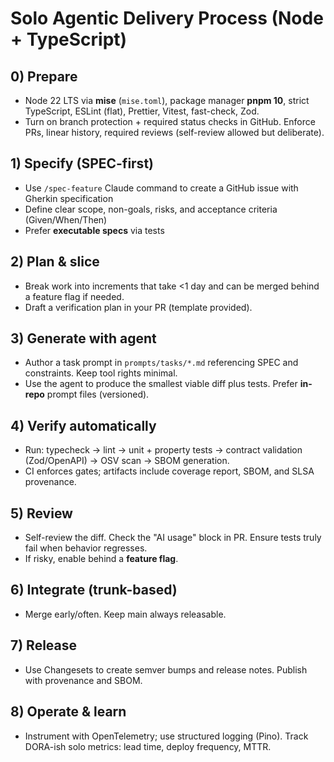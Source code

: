 # Solo Agentic Delivery Process (Node + TypeScript)

## 0) Prepare

- Node 22 LTS via **mise** (`mise.toml`), package manager **pnpm 10**, strict TypeScript, ESLint (flat), Prettier, Vitest, fast-check, Zod.
- Turn on branch protection + required status checks in GitHub. Enforce PRs, linear history, required reviews (self-review allowed but deliberate).

## 1) Specify (SPEC-first)

- Use `/spec-feature` Claude command to create a GitHub issue with Gherkin specification
- Define clear scope, non-goals, risks, and acceptance criteria (Given/When/Then)
- Prefer **executable specs** via tests

## 2) Plan & slice

- Break work into increments that take <1 day and can be merged behind a feature flag if needed.
- Draft a verification plan in your PR (template provided).

## 3) Generate with agent

- Author a task prompt in `prompts/tasks/*.md` referencing SPEC and constraints. Keep tool rights minimal.
- Use the agent to produce the smallest viable diff plus tests. Prefer **in-repo** prompt files (versioned).

## 4) Verify automatically

- Run: typecheck → lint → unit + property tests → contract validation (Zod/OpenAPI) → OSV scan → SBOM generation.
- CI enforces gates; artifacts include coverage report, SBOM, and SLSA provenance.

## 5) Review

- Self-review the diff. Check the "AI usage" block in PR. Ensure tests truly fail when behavior regresses.
- If risky, enable behind a **feature flag**.

## 6) Integrate (trunk-based)

- Merge early/often. Keep main always releasable.

## 7) Release

- Use Changesets to create semver bumps and release notes. Publish with provenance and SBOM.

## 8) Operate & learn

- Instrument with OpenTelemetry; use structured logging (Pino). Track DORA-ish solo metrics: lead time, deploy frequency, MTTR.
